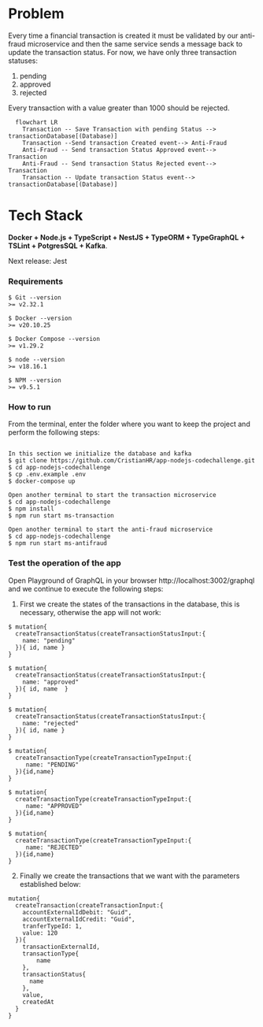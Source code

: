 # Problem

Every time a financial transaction is created it must be validated by our anti-fraud microservice and then the same service sends a message back to update the transaction status.
For now, we have only three transaction statuses:

<ol>
  <li>pending</li>
  <li>approved</li>
  <li>rejected</li>  
</ol>

Every transaction with a value greater than 1000 should be rejected.

```mermaid
  flowchart LR
    Transaction -- Save Transaction with pending Status --> transactionDatabase[(Database)]
    Transaction --Send transaction Created event--> Anti-Fraud
    Anti-Fraud -- Send transaction Status Approved event--> Transaction
    Anti-Fraud -- Send transaction Status Rejected event--> Transaction
    Transaction -- Update transaction Status event--> transactionDatabase[(Database)]
```

# Tech Stack
**Docker + Node.js + TypeScript + NestJS + TypeORM + TypeGraphQL + TSLint + PotgresSQL + Kafka**.

Next release: Jest 


### Requirements

```
$ Git --version
>= v2.32.1

$ Docker --version
>= v20.10.25

$ Docker Compose --version
>= v1.29.2

$ node --version
>= v18.16.1

$ NPM --version
>= v9.5.1

```

### How to run

From the terminal, enter the folder where you want to keep the project and perform the following steps:
```

In this section we initialize the database and kafka
$ git clone https://github.com/CristianHR/app-nodejs-codechallenge.git
$ cd app-nodejs-codechallenge
$ cp .env.example .env
$ docker-compose up

Open another terminal to start the transaction microservice
$ cd app-nodejs-codechallenge
$ npm install
$ npm run start ms-transaction

Open another terminal to start the anti-fraud microservice
$ cd app-nodejs-codechallenge
$ npm run start ms-antifraud
```

### Test the operation of the app
Open Playground of GraphQL in your browser http://localhost:3002/graphql and we continue to execute the following steps:

1. First we create the states of the transactions in the database, this is necessary, otherwise the app will not work:

```
$ mutation{
  createTransactionStatus(createTransactionStatusInput:{
    name: "pending"
  }){ id, name }
}

$ mutation{
  createTransactionStatus(createTransactionStatusInput:{
    name: "approved"
  }){ id, name  }
}

$ mutation{
  createTransactionStatus(createTransactionStatusInput:{
    name: "rejected"
  }){ id, name }
}

$ mutation{
  createTransactionType(createTransactionTypeInput:{
     name: "PENDING"
  }){id,name}
}

$ mutation{
  createTransactionType(createTransactionTypeInput:{
     name: "APPROVED"
  }){id,name}
}

$ mutation{
  createTransactionType(createTransactionTypeInput:{
     name: "REJECTED"
  }){id,name}
}

```

2. Finally we create the transactions that we want with the parameters established below:

```
mutation{
  createTransaction(createTransactionInput:{
    accountExternalIdDebit: "Guid",
    accountExternalIdCredit: "Guid",
    tranferTypeId: 1,
    value: 120
  }){
    transactionExternalId,
    transactionType{
    	name
    },
    transactionStatus{
      name
    },
    value,
    createdAt
  }
}
```
